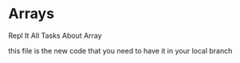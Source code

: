 # Arrays
Repl It All Tasks About Array

this file is the new code that you need to have it in your local branch

